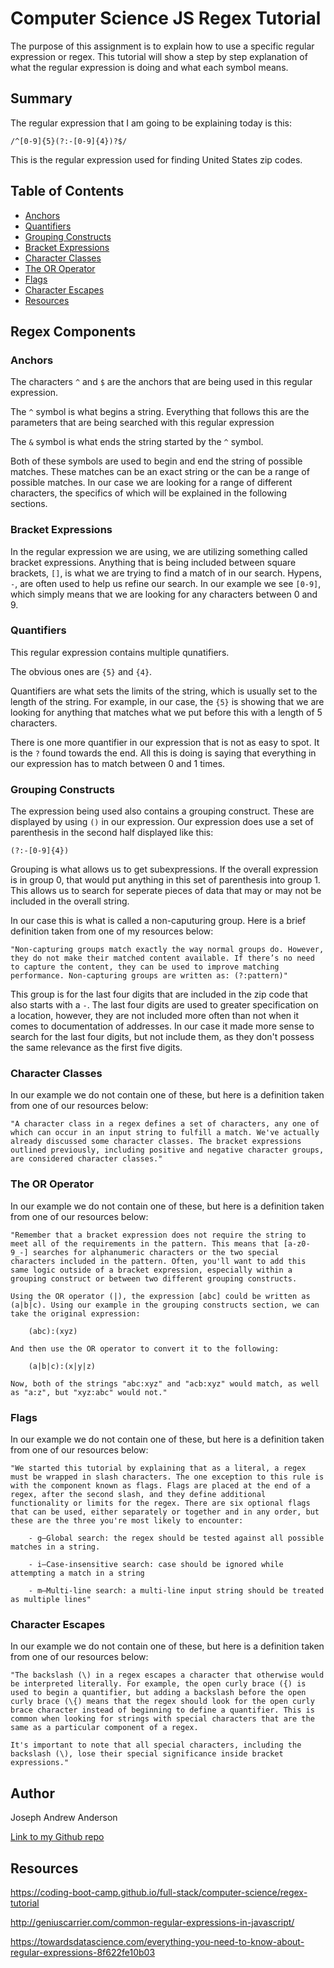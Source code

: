 # Computer Science JS Regex Tutorial



The purpose of this assignment is to explain how to use a specific regular expression or regex. This tutorial will show a step by step explanation of what the regular expression is doing and what each symbol means.



## Summary

The regular expression that I am going to be explaining today is this:

```/^[0-9]{5}(?:-[0-9]{4})?$/```

This is the regular expression used for finding United States zip codes. 



## Table of Contents

- [Anchors](#anchors)
- [Quantifiers](#quantifiers)
- [Grouping Constructs](#grouping-constructs)
- [Bracket Expressions](#bracket-expressions)
- [Character Classes](#character-classes)
- [The OR Operator](#the-or-operator)
- [Flags](#flags)
- [Character Escapes](#character-escapes)
- [Resources](#resources)



## Regex Components



### Anchors

The characters `^` and `$` are the anchors that are being used in this regular expression.

The `^` symbol is what begins a string. Everything that follows this are the parameters that are being searched with this regular expression

The `&` symbol is what ends the string started by the `^` symbol. 

Both of these symbols are used to begin and end the string of possible matches. These matches can be an exact string or the can be a range of possible matches. In our case we are looking for a range of different characters, the specifics of which will be explained in the following sections.



### Bracket Expressions

In the regular expression we are using, we are utilizing something called bracket expressions. Anything that is being included between square brackets, `[]`, is what we are trying to find a match of in our search. Hypens, `-`, are often used to help us refine our search. In our example we see `[0-9]`, which simply means that we are looking for any characters between 0 and 9. 



### Quantifiers

This regular expression contains multiple qunatifiers.

The obvious ones are `{5}` and `{4}`.

Quantifiers are what sets the limits of the string, which is usually set to the length of the string. For example, in our case, the `{5}` is showing that we are looking for anything that matches what we put before this with a length of 5 characters.

There is one more quantifier in our expression that is not as easy to spot. It is the `?` found towards the end. All this is doing is saying that everything in our expression has to match between 0 and 1 times.


### Grouping Constructs

The expression being used also contains a grouping construct. These are displayed by using `()` in our expression. Our expression does use a set of parenthesis in the second half displayed like this:

```(?:-[0-9]{4})```

Grouping is what allows us to get subexpressions. If the overall expression is in group 0, that would put anything in this set of parenthesis into group 1. This allows us to search for seperate pieces of data that may or may not be included in the overall string.

In our case this is what is called a non-caputuring group. Here is a brief definition taken from one of my resources below: 

    "Non-capturing groups match exactly the way normal groups do. However, they do not make their matched content available. If there’s no need to capture the content, they can be used to improve matching performance. Non-capturing groups are written as: (?:pattern)" 

This group is for the last four digits that are included in the zip code that also starts with a `-`. The last four digits are used to greater specification on a location, however, they are not included more often than not when it comes to documentation of addresses. In our case it made more sense to search for the last four digits, but not include them, as they don't possess the same relevance as the first five digits.



### Character Classes

In our example we do not contain one of these, but here is a definition taken from one of our resources below:

    "A character class in a regex defines a set of characters, any one of which can occur in an input string to fulfill a match. We've actually already discussed some character classes. The bracket expressions outlined previously, including positive and negative character groups, are considered character classes."



### The OR Operator

In our example we do not contain one of these, but here is a definition taken from one of our resources below:

    "Remember that a bracket expression does not require the string to meet all of the requirements in the pattern. This means that [a-z0-9_-] searches for alphanumeric characters or the two special characters included in the pattern. Often, you'll want to add this same logic outside of a bracket expression, especially within a grouping construct or between two different grouping constructs.

    Using the OR operator (|), the expression [abc] could be written as (a|b|c). Using our example in the grouping constructs section, we can take the original expression:

        (abc):(xyz)

    And then use the OR operator to convert it to the following:

        (a|b|c):(x|y|z)

    Now, both of the strings "abc:xyz" and "acb:xyz" would match, as well as "a:z", but "xyz:abc" would not."

### Flags

In our example we do not contain one of these, but here is a definition taken from one of our resources below:

    "We started this tutorial by explaining that as a literal, a regex must be wrapped in slash characters. The one exception to this rule is with the component known as flags. Flags are placed at the end of a regex, after the second slash, and they define additional functionality or limits for the regex. There are six optional flags that can be used, either separately or together and in any order, but these are the three you're most likely to encounter:

        - g—Global search: the regex should be tested against all possible matches in a string.

        - i—Case-insensitive search: case should be ignored while attempting a match in a string

        - m—Multi-line search: a multi-line input string should be treated as multiple lines"
        



### Character Escapes

In our example we do not contain one of these, but here is a definition taken from one of our resources below:

    "The backslash (\) in a regex escapes a character that otherwise would be interpreted literally. For example, the open curly brace ({) is used to begin a quantifier, but adding a backslash before the open curly brace (\{) means that the regex should look for the open curly brace character instead of beginning to define a quantifier. This is common when looking for strings with special characters that are the same as a particular component of a regex.

    It's important to note that all special characters, including the backslash (\), lose their special significance inside bracket expressions."



## Author

Joseph Andrew Anderson

[Link to my Github repo](https://github.com/jandrewanderson/computer-science-js-regex-tutorial)



## Resources

https://coding-boot-camp.github.io/full-stack/computer-science/regex-tutorial

http://geniuscarrier.com/common-regular-expressions-in-javascript/

https://towardsdatascience.com/everything-you-need-to-know-about-regular-expressions-8f622fe10b03